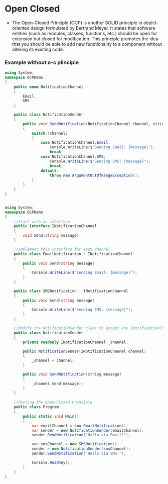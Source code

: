# Open Closed 

- The Open-Closed Principle (OCP) is another SOLID principle in object-oriented design formulated by Bertrand Meyer. It states that software entities (such as modules, classes, functions, etc.) should be open for extension but closed for modification. This principle promotes the idea that you should be able to add new functionality to a component without altering its existing code.

### Example without o-c plinciple

```csharp
using System;
namespace OCPDemo
{
    public enum NotificationChannel
    {
        Email,
        SMS
    }

    public class NotificationSender
    {
        public void SendNotification(NotificationChannel channel, string message)
        {
            switch (channel)
            {
                case NotificationChannel.Email:
                    Console.WriteLine($"Sending Email: {message}");
                    break;
                case NotificationChannel.SMS:
                    Console.WriteLine($"Sending SMS: {message}");
                    break;
                default:
                    throw new ArgumentOutOfRangeException();
            }
        }
    }
}
```

```csharp

using System;
namespace OCPDemo
{
    //Start with an interface
    public interface INotificationChannel
    {
        void Send(string message);
    }

    //Implement this interface for each channel
    public class EmailNotification : INotificationChannel
    {
        public void Send(string message)
        {
            Console.WriteLine($"Sending Email: {message}");
        }
    }

    public class SMSNotification : INotificationChannel
    {
        public void Send(string message)
        {
            Console.WriteLine($"Sending SMS: {message}");
        }
    }

    //Modify the NotificationSender class to accept any INotificationChannel
    public class NotificationSender
    {
        private readonly INotificationChannel _channel;

        public NotificationSender(INotificationChannel channel)
        {
            _channel = channel;
        }

        public void SendNotification(string message)
        {
            _channel.Send(message);
        }
    }
    
    //Testing the Open-Closed Principle
    public class Program
    {
        public static void Main()
        {
            var emailChannel = new EmailNotification();
            var sender = new NotificationSender(emailChannel);
            sender.SendNotification("Hello via Email!");

            var smsChannel = new SMSNotification();
            sender = new NotificationSender(smsChannel);
            sender.SendNotification("Hello via SMS!");

            Console.ReadKey();
        }
    }
}
```